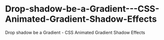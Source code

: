 # Drop-shadow-be-a-Gradient---CSS-Animated-Gradient-Shadow-Effects
Drop shadow be a Gradient - CSS Animated Gradient Shadow Effects
